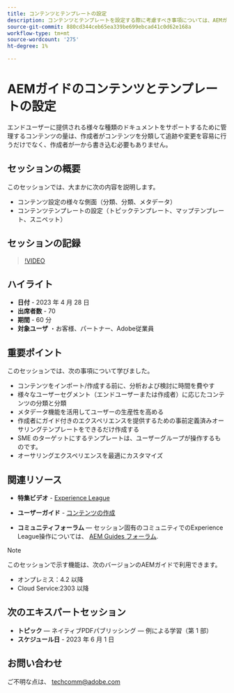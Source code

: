 ```yaml
---
title: コンテンツとテンプレートの設定
description: コンテンツとテンプレートを設定する際に考慮すべき事項については、AEMガイドを参照してください。
source-git-commit: 880cd344ceb65ea339be699ebcad41c0d62e168a
workflow-type: tm+mt
source-wordcount: '275'
ht-degree: 1%

---
```


# AEMガイドのコンテンツとテンプレートの設定

エンドユーザーに提供される様々な種類のドキュメントをサポートするために管理するコンテンツの量は、作成者がコンテンツを分類して追跡や変更を容易に行うだけでなく、作成者が一から書き込む必要もありません。


## セッションの概要

このセッションでは、大まかに次の内容を説明します。
- コンテンツ設定の様々な側面（分類、分類、メタデータ）
- コンテンツテンプレートの設定（トピックテンプレート、マップテンプレート、スニペット）



## セッションの記録

>[!VIDEO](https://video.tv.adobe.com/v/3419004/guides-templates-author-templates?quality=12&learn=on)


## ハイライト

- **日付** - 2023 年 4 月 28 日
- **出席者数** - 70
- **期間** - 60 分
- **対象ユーザ** ・お客様、パートナー、Adobe従業員


## 重要ポイント

このセッションでは、次の事項について学びました。
- コンテンツをインポート/作成する前に、分析および検討に時間を費やす
- 様々なユーザーセグメント（エンドユーザーまたは作成者）に応じたコンテンツの分類と分類
- メタデータ機能を活用してユーザーの生産性を高める
- 作成者にガイド付きのエクスペリエンスを提供するための事前定義済みオーサリングテンプレートをできるだけ作成する
- SME のターゲットにするテンプレートは、ユーザーグループが操作するものです。
- オーサリングエクスペリエンスを最適にカスタマイズ



## 関連リソース

- **特集ビデオ** -  [Experience League](https://experienceleague.adobe.com/docs/experience-manager-guides-learn/videos/advanced-user-guide/folder-profiles.html)

- **ユーザーガイド** - [コンテンツの作成](https://help.adobe.com/en_US/xml-documentation-for-adobe-experience-manager/index.html#t=DXML-master-map%2Freports-intro.html)

- **コミュニティフォーラム**  — セッション固有のコミュニティでのExperience League操作については、  [AEM Guides フォーラム](https://experienceleaguecommunities.adobe.com/t5/experience-manager-guides/bd-p/xml-documentation-discussions).

>[!NOTE]
>
> このセッションで示す機能は、次のバージョンのAEMガイドで利用できます。
> - オンプレミス：4.2 以降
> - Cloud Service:2303 以降


## 次のエキスパートセッション

- **トピック**  — ネイティブPDFパブリッシング — 例による学習（第 1 部）
- **スケジュール日** - 2023 年 6 月 1 日


## お問い合わせ

ご不明な点は、 <techcomm@adobe.com>
